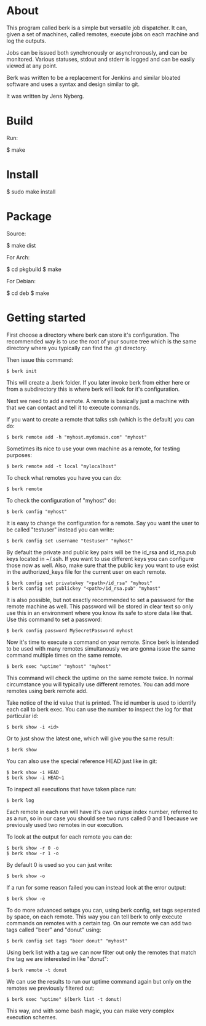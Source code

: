 # About

This program called berk is a simple but versatile job dispatcher. It can, given a set of machines, called remotes, execute jobs on each machine and log the outputs.

Jobs can be issued both synchronously or asynchronously, and can be monitored. Various statuses, stdout and stderr is logged and can be easily viewed at any point.

Berk was written to be a replacement for Jenkins and similar bloated software and uses a syntax and design similar to git.

It was written by Jens Nyberg.

# Build

Run:

$ make

# Install

$ sudo make install

# Package

Source:

$ make dist

For Arch:

$ cd pkgbuild
$ make

For Debian:

$ cd deb
$ make

# Getting started

First choose a directory where berk can store it's configuration. The recommended way is to use the root of your source tree which is the same directory where you typically can find the .git directory.

Then issue this command:

    $ berk init

This will create a .berk folder. If you later invoke berk from either here or from a subdirectory this is where berk will look for it's configuration.

Next we need to add a remote. A remote is basically just a machine with that we can contact and tell it to execute commands.

If you want to create a remote that talks ssh (which is the default) you can do:

    $ berk remote add -h "myhost.mydomain.com" "myhost"

Sometimes its nice to use your own machine as a remote, for testing purposes:

    $ berk remote add -t local "mylocalhost"

To check what remotes you have you can do:

    $ berk remote

To check the configuration of "myhost" do:

    $ berk config "myhost"

It is easy to change the configuration for a remote. Say you want the user to be called "testuser" instead you can write:

    $ berk config set username "testuser" "myhost"

By default the private and public key pairs will be the id_rsa and id_rsa.pub keys located in ~/.ssh. If you want to use different keys you can configure those now as well. Also, make sure that the public key you want to use exist in the authorized_keys file for the current user on each remote.

    $ berk config set privatekey "<path>/id_rsa" "myhost"
    $ berk config set publickey "<path>/id_rsa.pub" "myhost"

It is also possible, but not exactly recommended to set a password for the remote machine as well. This password will be stored in clear text so only use this in an environment where you know its safe to store data like that. Use this command to set a password:

    $ berk config password MySecretPassword myhost

Now it's time to execute a command on your remote. Since berk is intended to be used with many remotes simultanously we are gonna issue the same command multiple times on the same remote.

    $ berk exec "uptime" "myhost" "myhost"

This command will check the uptime on the same remote twice. In normal circumstance you will typically use different remotes. You can add more remotes using berk remote add.

Take notice of the id value that is printed. The id number is used to identify each call to berk exec. You can use the number to inspect the log for that particular id:

    $ berk show -i <id>

Or to just show the latest one, which will give you the same result:

    $ berk show

You can also use the special reference HEAD just like in git:

    $ berk show -i HEAD
    $ berk show -i HEAD~1

To inspect all executions that have taken place run:

    $ berk log

Each remote in each run will have it's own unique index number, referred to as a run, so in our case you should see two runs called 0 and 1 because we previously used two remotes in our execution.

To look at the output for each remote you can do:

    $ berk show -r 0 -o
    $ berk show -r 1 -o

By default 0 is used so you can just write:

    $ berk show -o

If a run for some reason failed you can instead look at the error output:

    $ berk show -e

To do more advanced setups you can, using berk config, set tags seperated by space, on each remote. This way you can tell berk to only execute commands on remotes with a certain tag. On our remote we can add two tags called "beer" and "donut" using:

    $ berk config set tags "beer donut" "myhost"

Using berk list with a tag we can now filter out only the remotes that match the tag we are interested in like "donut":

    $ berk remote -t donut

We can use the results to run our uptime command again but only on the remotes we previously filtered out:

    $ berk exec "uptime" $(berk list -t donut)

This way, and with some bash magic, you can make very complex execution schemes.
